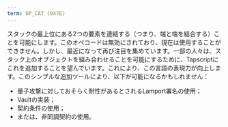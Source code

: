 ```yaml
---
term: OP_CAT (0X7E)
---
```


スタックの最上位にある2つの要素を連結する（つまり、端と端を結合する）ことを可能にします。このオペコードは無効にされており、現在は使用することができません。しかし、最近になって再び注目を集めています。一部の人々は、スタック上のオブジェクトを組み合わせることを可能にするために、Tapscriptにこれを追加することを望んでいます。これにより、この言語の表現力が向上します。このシンプルな追加ツールにより、以下が可能になるかもしれません：
* 量子攻撃に対しておそらく耐性があるとされるLamport署名の使用；
* Vaultの実装；
* 契約条件の使用；
* または、非同調契約の使用。